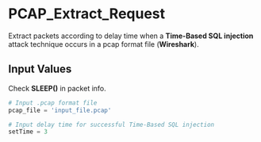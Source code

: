# PCAP_Extract_Request
Extract packets according to delay time when a **Time-Based SQL injection** attack technique occurs in a pcap format file (**Wireshark**).

## Input Values 
Check **SLEEP()** in packet info.
```python
# Input .pcap format file
pcap_file = 'input_file.pcap'

# Input delay time for successful Time-Based SQL injection
setTime = 3
```
